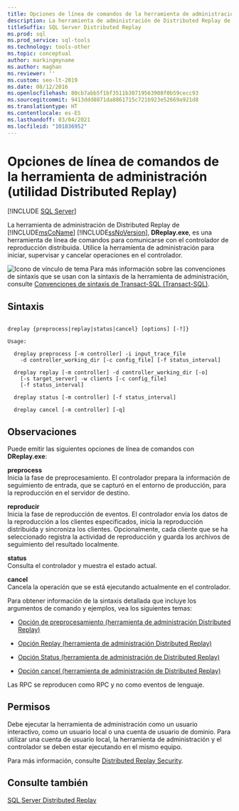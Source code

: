 ```yaml
---
title: Opciones de línea de comandos de la herramienta de administración
description: La herramienta de administración de Distributed Replay de SQL Server, DReplay.exe, es una herramienta de línea de comandos para comunicarse con el controlador de reproducción distribuida.
titleSuffix: SQL Server Distributed Replay
ms.prod: sql
ms.prod_service: sql-tools
ms.technology: tools-other
ms.topic: conceptual
author: markingmyname
ms.author: maghan
ms.reviewer: ''
ms.custom: seo-lt-2019
ms.date: 08/12/2016
ms.openlocfilehash: 80cb7abb5f1bf3511b30719563908f0b59cecc93
ms.sourcegitcommit: 9413ddd8071da8861715c721b923e52669a921d8
ms.translationtype: HT
ms.contentlocale: es-ES
ms.lasthandoff: 03/04/2021
ms.locfileid: "101836952"
---
```

# <a name="administration-tool-command-line-options-distributed-replay-utility"></a>Opciones de línea de comandos de la herramienta de administración (utilidad Distributed Replay)

 [!INCLUDE [SQL Server](../../includes/applies-to-version/sqlserver.md)]

La herramienta de administración de Distributed Replay de [!INCLUDE[msCoName](../../includes/msconame-md.md)] [!INCLUDE[ssNoVersion](../../includes/ssnoversion-md.md)], **DReplay.exe**, es una herramienta de línea de comandos para comunicarse con el controlador de reproducción distribuida. Utilice la herramienta de administración para iniciar, supervisar y cancelar operaciones en el controlador.  
  
 ![Icono de vínculo de tema](../../database-engine/configure-windows/media/topic-link.gif "Icono de vínculo de tema") Para más información sobre las convenciones de sintaxis que se usan con la sintaxis de la herramienta de administración, consulte [Convenciones de sintaxis de Transact-SQL &#40;Transact-SQL&#41;](../../t-sql/language-elements/transact-sql-syntax-conventions-transact-sql.md).  
  
## <a name="syntax"></a>Sintaxis  
  
```  
  
dreplay {preprocess|replay|status|cancel} [options] [-?]}  
  
Usage:  
  
  dreplay preprocess [-m controller] -i input_trace_file  
    -d controller_working_dir [-c config_file] [-f status_interval]  
  
  dreplay replay [-m controller] -d controller_working_dir [-o]  
    [-s target_server] -w clients [-c config_file]  
    [-f status_interval]  
  
  dreplay status [-m controller] [-f status_interval]  
  
  dreplay cancel [-m controller] [-q]   
```  
  
## <a name="remarks"></a>Observaciones  
 Puede emitir las siguientes opciones de línea de comandos con **DReplay.exe**:  
  
 **preprocess**  
 Inicia la fase de preprocesamiento. El controlador prepara la información de seguimiento de entrada, que se capturó en el entorno de producción, para la reproducción en el servidor de destino.  
  
 **reproducir**  
 Inicia la fase de reproducción de eventos. El controlador envía los datos de la reproducción a los clientes especificados, inicia la reproducción distribuida y sincroniza los clientes. Opcionalmente, cada cliente que se ha seleccionado registra la actividad de reproducción y guarda los archivos de seguimiento del resultado localmente.  
  
 **status**  
 Consulta el controlador y muestra el estado actual.  
  
 **cancel**  
 Cancela la operación que se está ejecutando actualmente en el controlador.  
  
 Para obtener información de la sintaxis detallada que incluye los argumentos de comando y ejemplos, vea los siguientes temas:  
  
-   [Opción de preprocesamiento &#40;herramienta de administración Distributed Replay&#41;](../../tools/distributed-replay/preprocess-option-distributed-replay-administration-tool.md)  
  
-   [Opción Replay &#40;herramienta de administración Distributed Replay&#41;](../../tools/distributed-replay/replay-option-distributed-replay-administration-tool.md)  
  
-   [Opción Status &#40;herramienta de administración de Distributed Replay&#41;](../../tools/distributed-replay/status-option-distributed-replay-administration-tool.md)  
  
-   [Opción cancel &#40;herramienta de administración de Distributed Replay&#41;](../../tools/distributed-replay/cancel-option-distributed-replay-administration-tool.md)  
  
 Las RPC se reproducen como RPC y no como eventos de lenguaje.  
  
## <a name="permissions"></a>Permisos  
 Debe ejecutar la herramienta de administración como un usuario interactivo, como un usuario local o una cuenta de usuario de dominio. Para utilizar una cuenta de usuario local, la herramienta de administración y el controlador se deben estar ejecutando en el mismo equipo.  
  
 Para más información, consulte [Distributed Replay Security](../../tools/distributed-replay/distributed-replay-security.md).  
  
## <a name="see-also"></a>Consulte también  
 [SQL Server Distributed Replay](../../tools/distributed-replay/sql-server-distributed-replay.md)  
  
  

